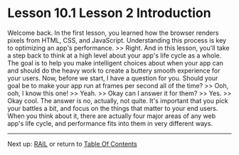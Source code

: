 # Lesson 10.1 Lesson 2 Introduction

Welcome back. In the first lesson, you learned how the browser renders pixels from HTML, CSS, and JavaScript. Understanding this process is key to optimizing an app's performance. >> Right. And in this lesson, you'll take a step back to think at a high level about your app's life cycle as a whole. The goal is to help you make intelligent choices about when your app can and should do the heavy work to create a buttery smooth experience for your users. Now, before we start, I have a question for you. Should your goal be to make your app run at frames per second all of the time? >> Ooh, ooh, I know this one! >> Yeah. >> Okay can I answer it for them? >> Yes. >> Okay cool. The answer is no, actually, not quite. It's important that you pick your battles a bit, and focus on the things that matter to your end users. When you think about it, there are actually four major areas of any web app's life cycle, and performance fits into them in very different ways.

- - -
Next up: [RAIL](ND024_Part4_Lesson10_02.md) or return to [Table Of Contents](./ND024_TableOfContents.md)
